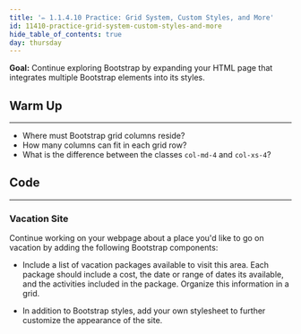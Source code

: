 ```yaml
---
title: '✏️ 1.1.4.10 Practice: Grid System, Custom Styles, and More'
id: 11410-practice-grid-system-custom-styles-and-more
hide_table_of_contents: true
day: thursday
---
```


**Goal:** Continue exploring Bootstrap by expanding your HTML page that integrates multiple Bootstrap elements into its styles.

## Warm Up
---

* Where must Bootstrap grid columns reside?
* How many columns can fit in each grid row?
* What is the difference between the classes `col-md-4` and `col-xs-4`?

## Code
---

### Vacation Site

Continue working on your webpage about a place you'd like to go on vacation by adding the following Bootstrap components:

* Include a list of vacation packages available to visit this area. Each package should include a cost, the date or range of dates its available, and the activities included in the package. Organize this information in a grid.

* In addition to Bootstrap styles, add your own stylesheet to further customize the appearance of the site.
